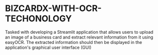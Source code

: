 # BIZCARDX-WITH-OCR-TECHONOLOGY
Tasked with developing a Streamlit application that allows users to upload an image of a business card and extract relevant information from it using easyOCR.  The extracted information should then be displayed in the application's graphical user interface (GUI)
